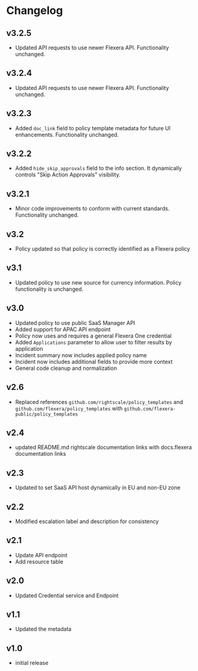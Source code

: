 # Changelog

## v3.2.5

- Updated API requests to use newer Flexera API. Functionality unchanged.

## v3.2.4

- Updated API requests to use newer Flexera API. Functionality unchanged.

## v3.2.3

- Added `doc_link` field to policy template metadata for future UI enhancements. Functionality unchanged.

## v3.2.2

- Added `hide_skip_approvals` field to the info section. It dynamically controls "Skip Action Approvals" visibility.

## v3.2.1

- Minor code improvements to conform with current standards. Functionality unchanged.

## v3.2

- Policy updated so that policy is correctly identified as a Flexera policy

## v3.1

- Updated policy to use new source for currency information. Policy functionality is unchanged.

## v3.0

- Updated policy to use public SaaS Manager API
- Added support for APAC API endpoint
- Policy now uses and requires a general Flexera One credential
- Added `Applications` parameter to allow user to filter results by application
- Incident summary now includes applied policy name
- Incident now includes additional fields to provide more context
- General code cleanup and normalization

## v2.6

- Replaced references `github.com/rightscale/policy_templates` and `github.com/flexera/policy_templates` with `github.com/flexera-public/policy_templates`

## v2.4

- updated README.md rightscale documentation links with docs.flexera documentation links

## v2.3

- Updated to set SaaS API host dynamically in EU and non-EU zone

## v2.2

- Modified escalation label and description for consistency

## v2.1

- Update API endpoint
- Add resource table

## v2.0

- Updated Credential service and Endpoint

## v1.1

- Updated the metadata

## v1.0

- initial release
